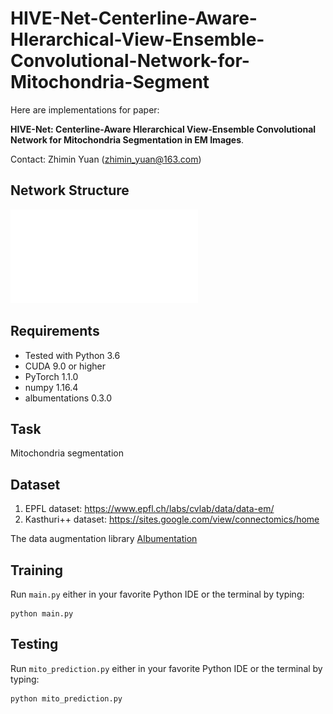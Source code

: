 # HIVE-Net-Centerline-Aware-HIerarchical-View-Ensemble-Convolutional-Network-for-Mitochondria-Segment
Here are implementations for paper: <br />

**HIVE-Net: Centerline-Aware HIerarchical View-Ensemble Convolutional Network for Mitochondria Segmentation in EM Images**.

Contact: Zhimin Yuan (zhimin_yuan@163.com)

## Network Structure

![](figures/network_architucture.pdf) 

## Requirements
- Tested with Python 3.6
- CUDA 9.0 or higher
- PyTorch 1.1.0 
- numpy 1.16.4
- albumentations 0.3.0

## Task
Mitochondria segmentation 

## Dataset
1. EPFL dataset: https://www.epfl.ch/labs/cvlab/data/data-em/
2. Kasthuri++ dataset: https://sites.google.com/view/connectomics/home

The data augmentation library [Albumentation](https://github.com/albumentations-team/albumentations)

## Training
Run `main.py` either in your favorite Python IDE or the terminal by typing:
```
python main.py
```

## Testing
Run `mito_prediction.py` either in your favorite Python IDE or the terminal by typing:
```
python mito_prediction.py
```


